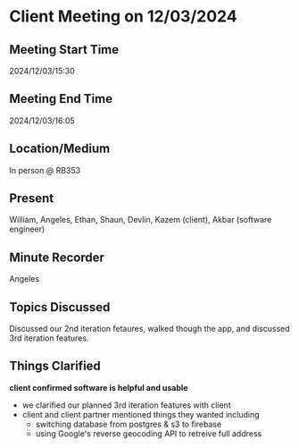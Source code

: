 # Client Meeting on 12/03/2024

## Meeting Start Time

2024/12/03/15:30

## Meeting End Time

2024/12/03/16:05

## Location/Medium

In person @ RB353

## Present

William, Angeles, Ethan, Shaun, Devlin, Kazem (client), Akbar (software engineer)

## Minute Recorder

Angeles

## Topics Discussed

Discussed our 2nd iteration fetaures, walked though the app, and discussed 3rd iteration features. 

## Things Clarified

**client confirmed software is helpful and usable**
* we clarified our planned 3rd iteration features with client
* client and client partner mentioned things they wanted including
  * switching database from postgres & s3 to firebase
  * using Google's reverse geocoding API to retreive full address
  
